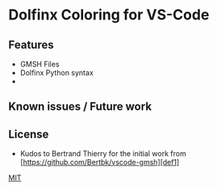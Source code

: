# Dolfinx Coloring for VS-Code

## Features
- GMSH Files
- Dolfinx Python syntax
- 

## Known issues / Future work

## License

- Kudos to Bertrand Thierry for the initial work from [https://github.com/Bertbk/vscode-gmsh][def1]

[MIT](https://opensource.org/licenses/MIT)

[def1]: https://github.com/Bertbk/vscode-gmsh